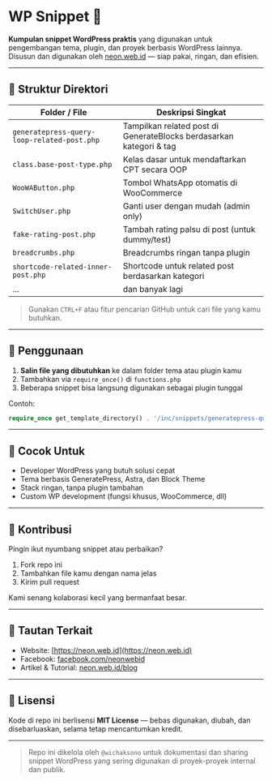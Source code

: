 # WP Snippet 🔧

**Kumpulan snippet WordPress praktis** yang digunakan untuk pengembangan tema, plugin, dan proyek berbasis WordPress lainnya.  
Disusun dan digunakan oleh [neon.web.id](https://neon.web.id) — siap pakai, ringan, dan efisien.

---

## 📁 Struktur Direktori

| Folder / File                         | Deskripsi Singkat                                      |
|--------------------------------------|--------------------------------------------------------|
| `generatepress-query-loop-related-post.php` | Tampilkan related post di GenerateBlocks berdasarkan kategori & tag |
| `class.base-post-type.php`          | Kelas dasar untuk mendaftarkan CPT secara OOP         |
| `WooWAButton.php`                   | Tombol WhatsApp otomatis di WooCommerce               |
| `SwitchUser.php`                    | Ganti user dengan mudah (admin only)                  |
| `fake-rating-post.php`              | Tambah rating palsu di post (untuk dummy/test)        |
| `breadcrumbs.php`                   | Breadcrumbs ringan tanpa plugin                       |
| `shortcode-related-inner-post.php`  | Shortcode untuk related post berdasarkan kategori     |
| ...                                  | dan banyak lagi                                        |

> Gunakan `CTRL+F` atau fitur pencarian GitHub untuk cari file yang kamu butuhkan.

---

## 🚀 Penggunaan

1. **Salin file yang dibutuhkan** ke dalam folder tema atau plugin kamu
2. Tambahkan via `require_once()` di `functions.php`
3. Beberapa snippet bisa langsung digunakan sebagai plugin tunggal

Contoh:
```php
require_once get_template_directory() . '/inc/snippets/generatepress-query-loop-related-post.php';
````

---

## 🧩 Cocok Untuk

* Developer WordPress yang butuh solusi cepat
* Tema berbasis GeneratePress, Astra, dan Block Theme
* Stack ringan, tanpa plugin tambahan
* Custom WP development (fungsi khusus, WooCommerce, dll)

---

## 🤝 Kontribusi

Pingin ikut nyumbang snippet atau perbaikan?

1. Fork repo ini
2. Tambahkan file kamu dengan nama jelas
3. Kirim pull request

Kami senang kolaborasi kecil yang bermanfaat besar.

---

## 🔗 Tautan Terkait

* Website: [https://neon.web.id](https://neon.web.id)
* Facebook: [facebook.com/neonwebid](https://www.facebook.com/neonwebid/)
* Artikel & Tutorial: [neon.web.id/blog](https://neon.web.id/blog)

---

## 📄 Lisensi

Kode di repo ini berlisensi **MIT License** — bebas digunakan, diubah, dan disebarluaskan, selama tetap mencantumkan kredit.

---

> Repo ini dikelola oleh `@wichaksono` untuk dokumentasi dan sharing snippet WordPress yang sering digunakan di proyek-proyek internal dan publik.

